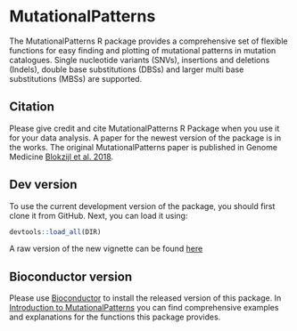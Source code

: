 # MutationalPatterns

The MutationalPatterns R package provides a comprehensive set of flexible
functions for easy finding and plotting of mutational patterns in mutation
catalogues. Single nucleotide variants (SNVs), insertions and deletions
(Indels), double base substitutions (DBSs) and larger multi base substitutions
(MBSs) are supported.

## Citation

Please give credit and cite MutationalPatterns R Package when you use it for
your data analysis. A paper for the newest version of the package is in the
works. The original MutationalPatterns paper is published in Genome Medicine
[Blokzijl et al. 2018](https://doi.org/10.1186/s13073-018-0539-0).


## Dev version

To use the current development version of the package, you should first clone it
from GitHub. Next, you can load it using:
```r
devtools::load_all(DIR)
```

A raw version of the new vignette can be found
[here](../blob/master/vignettes/Introduction_to_MutationalPatterns.Rmd)

## Bioconductor version

Please use [Bioconductor](http://bioconductor.org/packages/MutationalPatterns/)
to install the released version of this package.  In [Introduction to MutationalPatterns](http://bioconductor.org/packages/release/bioc/vignettes/MutationalPatterns/inst/doc/Introduction_to_MutationalPatterns.pdf) you can find
comprehensive examples and explanations for the functions this package
provides.

